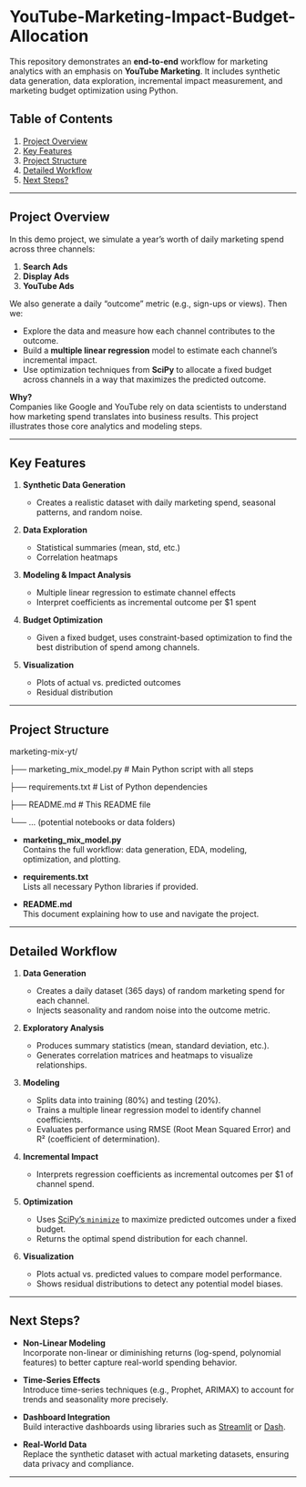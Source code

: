 # YouTube-Marketing-Impact-Budget-Allocation

This repository demonstrates an **end-to-end** workflow for marketing analytics with an emphasis on **YouTube Marketing**. It includes synthetic data generation, data exploration, incremental impact measurement, and marketing budget optimization using Python.

## Table of Contents

1. [Project Overview](#project-overview)  
2. [Key Features](#key-features)  
3. [Project Structure](#project-structure)  
4. [Detailed Workflow](#detailed-workflow)  
5. [Next Steps?](#next-steps)  


---

## Project Overview

In this demo project, we simulate a year’s worth of daily marketing spend across three channels:
1. **Search Ads**  
2. **Display Ads**  
3. **YouTube Ads**

We also generate a daily “outcome” metric (e.g., sign-ups or views). Then we:

- Explore the data and measure how each channel contributes to the outcome.  
- Build a **multiple linear regression** model to estimate each channel’s incremental impact.  
- Use optimization techniques from **SciPy** to allocate a fixed budget across channels in a way that maximizes the predicted outcome.

**Why?**  
Companies like Google and YouTube rely on data scientists to understand how marketing spend translates into business results. This project illustrates those core analytics and modeling steps.

---

## Key Features

1. **Synthetic Data Generation**  
   - Creates a realistic dataset with daily marketing spend, seasonal patterns, and random noise.

2. **Data Exploration**  
   - Statistical summaries (mean, std, etc.)  
   - Correlation heatmaps

3. **Modeling & Impact Analysis**  
   - Multiple linear regression to estimate channel effects  
   - Interpret coefficients as incremental outcome per $1 spent

4. **Budget Optimization**  
   - Given a fixed budget, uses constraint-based optimization to find the best distribution of spend among channels.

5. **Visualization**  
   - Plots of actual vs. predicted outcomes  
   - Residual distribution

---

## Project Structure

marketing-mix-yt/ 

├── marketing_mix_model.py # Main Python script with all steps 

├── requirements.txt # List of Python dependencies 

├── README.md # This README file 

└── ... (potential notebooks or data folders)

- **marketing_mix_model.py**  
  Contains the full workflow: data generation, EDA, modeling, optimization, and plotting.
  
- **requirements.txt**  
  Lists all necessary Python libraries if provided.

- **README.md**  
  This document explaining how to use and navigate the project.

---
## Detailed Workflow

1. **Data Generation**  
   - Creates a daily dataset (365 days) of random marketing spend for each channel.  
   - Injects seasonality and random noise into the outcome metric.

2. **Exploratory Analysis**  
   - Produces summary statistics (mean, standard deviation, etc.).  
   - Generates correlation matrices and heatmaps to visualize relationships.

3. **Modeling**  
   - Splits data into training (80%) and testing (20%).  
   - Trains a multiple linear regression model to identify channel coefficients.  
   - Evaluates performance using RMSE (Root Mean Squared Error) and R² (coefficient of determination).

4. **Incremental Impact**  
   - Interprets regression coefficients as incremental outcomes per $1 of channel spend.

5. **Optimization**  
   - Uses [SciPy’s `minimize`](https://docs.scipy.org/doc/scipy/reference/generated/scipy.optimize.minimize.html) to maximize predicted outcomes under a fixed budget.  
   - Returns the optimal spend distribution for each channel.

6. **Visualization**  
   - Plots actual vs. predicted values to compare model performance.  
   - Shows residual distributions to detect any potential model biases.

---

## Next Steps?

- **Non-Linear Modeling**  
  Incorporate non-linear or diminishing returns (log-spend, polynomial features) to better capture real-world spending behavior.

- **Time-Series Effects**  
  Introduce time-series techniques (e.g., Prophet, ARIMAX) to account for trends and seasonality more precisely.

- **Dashboard Integration**  
  Build interactive dashboards using libraries such as [Streamlit](https://streamlit.io/) or [Dash](https://dash.plotly.com/).

- **Real-World Data**  
  Replace the synthetic dataset with actual marketing datasets, ensuring data privacy and compliance.

---
